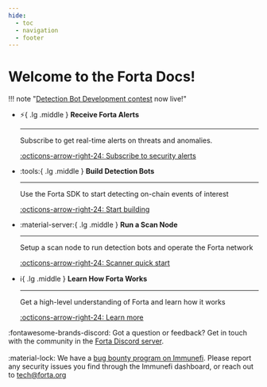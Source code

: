 ```yaml
---
hide:
  - toc
  - navigation
  - footer
---
```


# Welcome to the Forta Docs!

!!! note "[Detection Bot Development contest](contest8-forta.md) now live!"

<div class="grid cards" markdown>


-   :zap:{ .lg .middle } __Receive Forta Alerts__

    ---

    Subscribe to get real-time alerts on threats and anomalies.

    [:octicons-arrow-right-24: Subscribe to security alerts](receive-forta-alerts.md)

-   :tools:{ .lg .middle } __Build Detection Bots__

    ---

    Use the Forta SDK to start detecting on-chain events of interest

    [:octicons-arrow-right-24: Start building](quickstart.md)

-   :material-server:{ .lg .middle } __Run a Scan Node__

    ---

    Setup a scan node to run detection bots and operate the Forta network

    [:octicons-arrow-right-24: Scanner quick start](scanner-quickstart.md)

-   :information_source:{ .lg .middle } __Learn How Forta Works__

    ---

    Get a high-level understanding of Forta and learn how it works

    [:octicons-arrow-right-24: Learn more](what-is-forta.md)
   
</div>


:fontawesome-brands-discord: Got a question or feedback? Get in touch with the community in the [Forta Discord server](https://discord.gg/DUju5Dh4J9).<br><br>
:material-lock: We have a [bug bounty program on Immunefi](https://immunefi.com/bounty/forta). Please report any security issues you find through the Immunefi dashboard, or reach out to [tech@forta.org](mailto:tech@forta.org)
